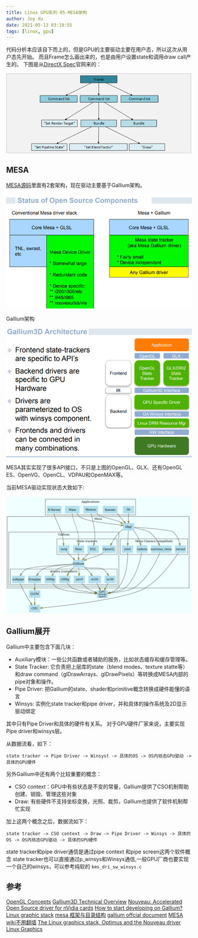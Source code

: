 ```yaml
---
title: Linux GPU系列-05-MESA架构
author: Joy Xu
date: 2021-05-13 03:19:55
tags: [linux, gpu]
---
```


代码分析本应该自下而上的，但是GPU的主要驱动主要在用户态，所以这次从用户态先开始。
而且Frame怎么画出来的，也是由用户设置state和调用draw call产生的。
下图是从[DirectX Spec](https://microsoft.github.io/DirectX-Specs/d3d/CPUEfficiency.html)官网来的：

![DirectX workgroup](/images/d3d_workgroup.png)

## MESA

[MESA源码](https://gitlab.freedesktop.org/mesa/mesa)里面有2套架构，现在驱动主要基于Gallium架构。

![MESA架构](/images/mesa_arch1.png)

Gallium架构

![MESA Gallium架构](/images/mesa_arch2.png)

MESA其实实现了很多API接口，不只是上图的OpenGL、GLX、还有OpenGL ES、OpenVG、OpenCL、VDPAU和OpenMAX等。

当前MESA驱动实现状态大致如下:

![MESA驱动状态](/images/mesa_arch3.png)

## Gallium展开

Gallium中主要包含下面几块：

* Auxiliary模块：一些公共函数或者辅助的服务，比如状态缓存和缓存管理等。
* State Tracker: 它负责把上层库的state（blend modes、texture statte等）和draw command（glDrawArrays、glDrawPixels）等转换成MESA内部的pipe对象和操作。
* Pipe Driver: 把Gallium的state、shader和primitive概念转换成硬件能懂的语言
* Winsys: 实例化state tracker和pipe driver，并和具体的操作系统及2D显示驱动绑定

其中只有Pipe Driver和具体的硬件有关系。
对于GPU硬件厂家来说，主要实现Pipe driver和winsys层。

从数据流看，如下：

	state tracker -> Pipe Driver -> Winsyst -> 具体的OS -> OS内核态GPU驱动 -> 具体的GPU硬件

另外Gallium中还有两个比较重要的概念：

* CSO context：GPU中有些状态是不变的常量，Gallium提供了CSO机制帮助创建、销毁、管理这些对象
* Draw: 有些硬件不支持坐标变换，光照、裁剪，Gallium也提供了软件机制帮忙实现

加上这两个概念之后，数据流如下：

	state tracker -> CSO context -> Draw -> Pipe Driver -> Winsys -> 具体的OS -> OS内核态GPU驱动 -> 具体的GPU硬件

state tracker和pipe driver通信是通过pipe context 和pipe screen这两个软件概念
state tracker也可以直接通过p_winsys和Winsys通信,一般GPU厂商也要实现一个自己的winsys，可以参考纯软的 `kms_dri_sw_winsys.c`

## 参考

[OpenGL Concepts](https://www.khronos.org/opengl/wiki/Portal:OpenGL_Concepts)
[Gallium3D Technical Overview](https://www.freedesktop.org/wiki/Software/gallium/)
[Nouveau: Accelerated Open Source driver for nVidia cards](https://nouveau.freedesktop.org/)
[How to start developing on Gallium?](https://mesa-dev.freedesktop.narkive.com/X4wQjx8E/how-to-start-developing-on-gallium)
[Linux graphic stack](https://www.studiopixl.com/2017-05-13/linux-graphic-stack-an-overview.html)
[mesa 框架与目录结构](https://winddoing.github.io/post/39ae47e2.html)
[gallium offcial document](https://gallium.readthedocs.io/en/latest/)
[MESA wiki不用翻墙](http://oer2go.org:81/wikipedia_en_all_novid_2017-08/A/Mesa_(computer_graphics).html)
[The Linux graphics stack, Optimus and the Nouveau driver](http://phd.mupuf.org/files/kr2014.pdf)
[Linux Graphics](https://wdv4758h.github.io/notes/graphics/introduction.html)
